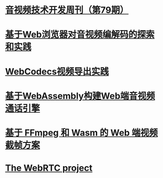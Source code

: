 # [音视频技术开发周刊（第79期）](https://us15.campaign-archive.com/?u=6bc354bfad4aafd1d8660b97f&id=1fa0c45585)
# [基于Web浏览器对音视频编解码的探索和实践](https://www.51cto.com/article/716774.html)
# [WebCodecs视频导出实践](https://juejin.cn/post/7155463807115116574)
# [基于WebAssembly构建Web端音视频通话引擎](https://m.thepaper.cn/newsDetail_forward_23594457)
# [基于 FFmpeg 和 Wasm 的 Web 端视频截帧方案](https://xie.infoq.cn/article/efffa878ae51c01f5c6914c32)
# [The WebRTC project](https://github.com/bovinphang/WebRTC)
